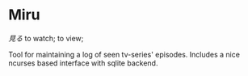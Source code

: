 # Miru

*見る* to watch; to view;

Tool for maintaining a log of seen tv-series' episodes. Includes a nice ncurses based interface with sqlite backend.


